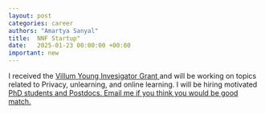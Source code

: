 ```yaml
---
layout: post
categories: career
authors: "Amartya Sanyal"
title:  NNF Startup"
date:   2025-01-23 00:00:00 +00:00
important: new
---
```

I received the <a
href="https://villumfonden.dk/en/news/millions-funding-young-researchers">
Villum Young Invesigator Grant </a> and will be working on
topics related to Privacy, unlearning, and online learning. I will be hiring motivated <a
href="https://amartya18x.github.io/hiring/">  PhD students and
Postdocs. Email me if you think you would be good match.